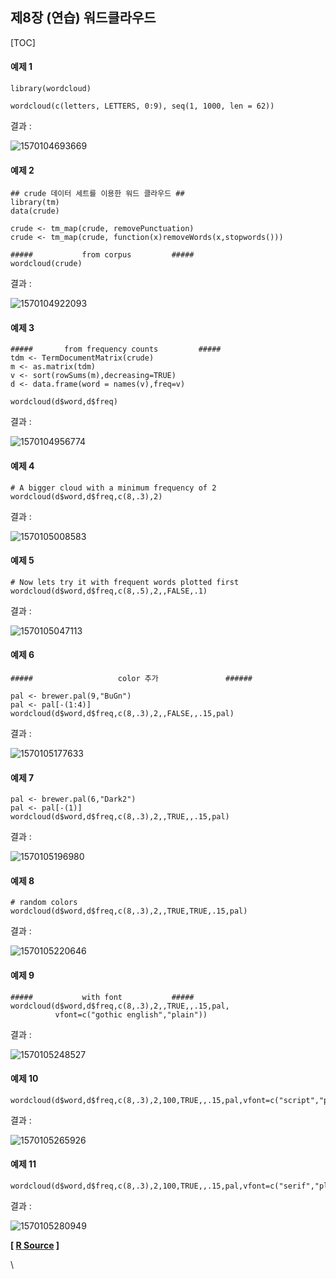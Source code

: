 ## 제8장 (연습) 워드클라우드



[TOC]

#### 예제 1

```{r}
library(wordcloud)

wordcloud(c(letters, LETTERS, 0:9), seq(1, 1000, len = 62))
```

결과 :

![1570104693669](images/1570104693669.png)

#### 예제 2 

```{r}
## crude 데이터 세트를 이용한 워드 클라우드 ##
library(tm)
data(crude)

crude <- tm_map(crude, removePunctuation)
crude <- tm_map(crude, function(x)removeWords(x,stopwords()))

##### 			from corpus 		#####
wordcloud(crude)	
```

결과 :

![1570104922093](images/1570104922093.png)

#### 예제 3

```{r}
##### 		from frequency counts 	      #####
tdm <- TermDocumentMatrix(crude)
m <- as.matrix(tdm)
v <- sort(rowSums(m),decreasing=TRUE)
d <- data.frame(word = names(v),freq=v)

wordcloud(d$word,d$freq)
```

결과 :

![1570104956774](images/1570104956774.png)

#### 예제 4

```{r}
# A bigger cloud with a minimum frequency of 2
wordcloud(d$word,d$freq,c(8,.3),2)
```

결과 : 

![1570105008583](images/1570105008583.png)

#### 예제 5

```{r}
# Now lets try it with frequent words plotted first
wordcloud(d$word,d$freq,c(8,.5),2,,FALSE,.1)
```

결과 : 

![1570105047113](images/1570105047113.png)

#### 예제 6

```{r}
#####                   color 추가               ######

pal <- brewer.pal(9,"BuGn")
pal <- pal[-(1:4)]
wordcloud(d$word,d$freq,c(8,.3),2,,FALSE,,.15,pal)
```

결과 :

![1570105177633](images/1570105177633.png)

#### 예제 7

```{r}
pal <- brewer.pal(6,"Dark2")
pal <- pal[-(1)]
wordcloud(d$word,d$freq,c(8,.3),2,,TRUE,,.15,pal)
```

결과 :

![1570105196980](images/1570105196980.png)

#### 예제 8

```{r}
# random colors
wordcloud(d$word,d$freq,c(8,.3),2,,TRUE,TRUE,.15,pal)
```

결과 :

![1570105220646](images/1570105220646.png)

#### 예제 9

```{r}
##### 			with font 			#####
wordcloud(d$word,d$freq,c(8,.3),2,,TRUE,,.15,pal,
          vfont=c("gothic english","plain"))
```

결과 :

![1570105248527](images/1570105248527.png)

#### 예제 10

```{r}
wordcloud(d$word,d$freq,c(8,.3),2,100,TRUE,,.15,pal,vfont=c("script","plain"))
```

결과 :

![1570105265926](images/1570105265926.png)

#### 예제 11

```{r}
wordcloud(d$word,d$freq,c(8,.3),2,100,TRUE,,.15,pal,vfont=c("serif","plain"))
```

결과 :

![1570105280949](images/1570105280949.png)



**[ [R Source](source/ch_8_Example_of_Wordcloud.R) ]**

































\